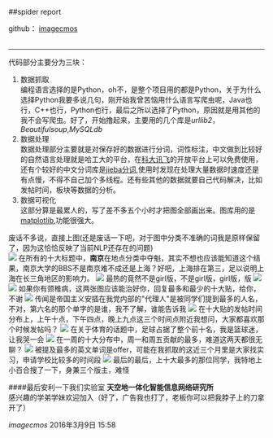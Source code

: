##spider report<br>

github：  [imagecmos](https://github.com/imagecmos/spider.git)<br><br>

** * *
代码部分主要分为三块：<br>

1.	数据抓取<br>
编程语言选择的是Python，oh不，是整个项目用的都是Python，关于为什么选择Python我要多说几句，刚开始我曾苦恼用什么语言写爬虫呢，Java也行，C++也行，Python也行，最后之所以选择了Python，原因就是用其他的我不会写爬虫。好了，开始撸起来，主要用的几个库是*urllib2*，*Beautifulsoup*,*MySQLdb*<br>
2.	数据处理<br>
数据处理部分主要就是对保存好的数据进行分词，词性标注，中文做到比较好的自然语言处理就是哈工大的平台，在[科大讯飞](http://www.xfyun.cn)的开放平台上可以免费使用，还有个较好的中文分词库是[jieba分词](https://github.com/fxsjy/jieba.git),使用时发现在处理大量数据时速度还是有点慢，不得不自己加个多线程。还有些其他的数据就要自己代码解决，比如发帖时间，板块等数据的分析。
3.	数据可视化<br>
这部分算是最累人的，写了差不多五个小时才把图全部画出来。图库用的是[matplotlib](http://matplotlib.org),功能很强大。<br>

废话不多说，直接上图(还是废话一下吧，对于图中分类不准确的词我是原样保留了，因为这恰恰反映了当前NLP还存在的问题)<br>
![](http://7xqin1.com1.z0.glb.clouddn.com/Location.png)
在所有的十大标题中，**南京**在地点分类中夺魁，其实不想也应该能知道这个结果，南京大学的BBS不是南京难不成还是上海？好吧，上海排在第三，足以说明上海在长三角地区的影响力。
![](http://7xqin1.com1.z0.glb.clouddn.com/forum.png)
最热的竟然不是girl版，不是girl版，girl版，版
![](http://7xqin1.com1.z0.glb.clouddn.com/followMost.png)
![](http://7xqin1.com1.z0.glb.clouddn.com/followLast.png)
如果你有颈椎病，这两张图应该能治好你，回复最多和最少的十大贴，给你，不谢
![](http://7xqin1.com1.z0.glb.clouddn.com/person_name.png)
传闻是帝国主义安插在我党内部的"代理人"是被同学们提到最多的人名，不对，第六名的那个单字的是谁，我不了解，谁能告诉我
![](http://7xqin1.com1.z0.glb.clouddn.com/postsovertime.png)
在十大贴的发帖时间分布上，上午十点，下午四点，晚上九点这三个时间点附近我想问，大家都喜欢那个时候发帖吗？
![](http://7xqin1.com1.z0.glb.clouddn.com/sportWord.png)
在关于体育的话题中，足球占据了整个前十名，我是篮球迷，让我哭一会
![](http://7xqin1.com1.z0.glb.clouddn.com/week.png)
在一周的十大分布中，周一和周五贡献的最多，难道这两天都很无聊？
![](http://7xqin1.com1.z0.glb.clouddn.com/EnglishWord.png)
被提及最多的英文单词是offer，可能在我抓取的这近三个月里是大家找实习，申请学校比较多的时间段
![](http://7xqin1.com1.z0.glb.clouddn.com/author.png)
最后的最后，上十大最多的那位同学，我特地上小百合搜了一下，身兼三个版主，难怪

####最后安利一下我们实验室 
**天空地一体化智能信息网络研究所**<br>
感兴趣的学弟学妹欢迎加入（好了，广告我也打了，老板你可以把我脖子上的刀拿开了）<br>

*imagecmos*
2016年3月9日 15:58
